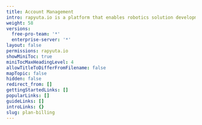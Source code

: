 ```yaml
---
title: Account Management
intro: rapyuta.io is a platform that enables robotics solution development by providing the necessary software infrastructure and facilitating the interaction between multiple stakeholders who contribute to the solution development.
weight: 58
versions:
  free-pro-team: '*'
  enterprise-server: '*'
layout: false
permissions: rapyuta.io
showMiniToc: true
miniTocMaxHeadingLevel: 4
allowTitleToDifferFromFilename: false
mapTopic: false
hidden: false
redirect_from: []
gettingStartedLinks: []
popularLinks: []
guideLinks: []
introLinks: {}
slug: plan-billing
---
```


